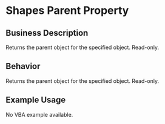 # Shapes Parent Property

## Business Description
Returns the parent object for the specified object. Read-only.

## Behavior
Returns the parent object for the specified object. Read-only.

## Example Usage
No VBA example available.